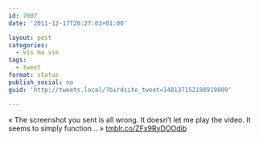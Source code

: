 ```yaml
---
id: 7007
date: '2011-12-17T20:27:03+01:00'

layout: post
categories:
  - Vis ma vie
tags:
  - tweet
format: status
publish_social: no
guid: 'http://tweets.local/?birdsite_tweet=148137152188919809'

---
```


« The screenshot you sent is all wrong. It doesn’t let me play the video. It seems to simply function… » [tmblr.co/ZFx9RyDOOdib](http://tmblr.co/ZFx9RyDOOdib)